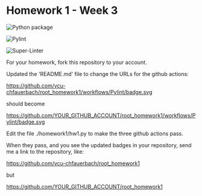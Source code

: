 # Homework 1 - Week 3

![Python package](https://github.com/vcu-villalobosss/root_homework1/workflows/Python%20package/badge.svg)

![Pylint](https://github.com/vcu-villalobosss/root_homework1/workflows/Pylint/badge.svg)

![Super-Linter](https://github.com/vcu-villalobosss/root_homework1/workflows/Super-Linter/badge.svg)

For your homework, fork this repository to your account.

Updated the 'README.md' file to change the URLs for the github actions:

https://github.com/vcu-chfauerbach/root_homework1/workflows/Pylint/badge.svg

should become

https://github.com/YOUR_GITHUB_ACCOUNT/root_homework1/workflows/Pylint/badge.svg

Edit the file ./homework1/hw1.py to make the three github actions pass.

When they pass, and you see the updated badges in your repository, send me a link to the repository, like:

https://github.com/vcu-chfauerbach/root_homework1

but

https://github.com/YOUR_GITHUB_ACCOUNT/root_homework1
